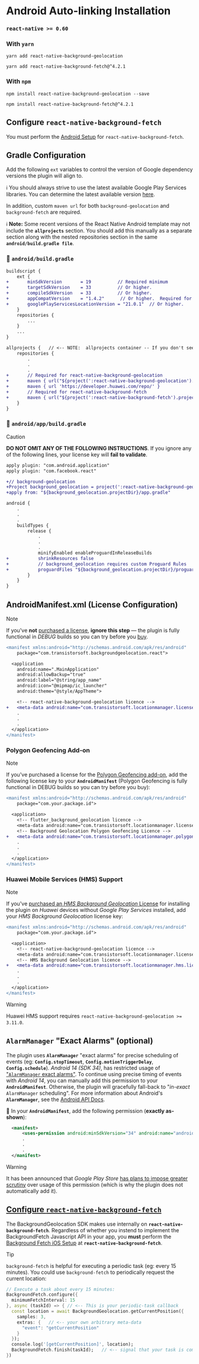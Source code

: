 # Android Auto-linking Installation

### `react-native >= 0.60`

### With `yarn`

```shell
yarn add react-native-background-geolocation

yarn add react-native-background-fetch@^4.2.1
```

### With `npm`
```shell
npm install react-native-background-geolocation --save

npm install react-native-background-fetch@^4.2.1
```

## Configure `react-native-background-fetch`

You must perform the [Android Setup](https://github.com/transistorsoft/react-native-background-fetch/blob/master/docs/INSTALL-AUTO-ANDROID.md) for `react-native-background-fetch`.

## Gradle Configuration

Add the following `ext` variables to control the version of Google dependency versions the plugin will align to.

:information_source: You should always strive to use the latest available Google Play Services libraries.  You can determine the latest available version [here](https://developers.google.com/android/guides/setup).

In addition, custom `maven url` for both `background-geolocation` and `background-fetch` are required.

:information_source: __Note:__ Some recent versions of the React Native Android template may not include the __`allprojects`__ section. You should add this manually as a separate section along with the nested repositories section in the same __`android/build.gradle file`__.

### :open_file_folder: **`android/build.gradle`**

```diff
buildscript {
    ext {
+       minSdkVersion 		= 19	      // Required minimum
+       targetSdkVersion 	= 33          // Or higher.
+       compileSdkVersion 	= 33          // Or higher.
+       appCompatVersion 	= "1.4.2"      // Or higher.  Required for new AndroidX compatibility.
+       googlePlayServicesLocationVersion = "21.0.1"  // Or higher.
    }
    repositories {
        ...
    }
    ...
}

allprojects {   // <-- NOTE:  allprojects container -- If you don't see this, create it.
    repositories {
        .
        .
        .
+       // Required for react-native-background-geolocation
+       maven { url("${project(':react-native-background-geolocation').projectDir}/libs") }
+       maven { url 'https://developer.huawei.com/repo/' }
+       // Required for react-native-background-fetch
+       maven { url("${project(':react-native-background-fetch').projectDir}/libs") }
    }
}
```

### :open_file_folder: **`android/app/build.gradle`**

>[!CAUTION]
> __DO NOT OMIT ANY OF THE FOLLOWING INSTRUCTIONS__.  If you ignore any of the following lines, your license key will __fail to validate__.

```diff
apply plugin: "com.android.application"
apply plugin: "com.facebook.react"

+// background-geolocation
+Project background_geolocation = project(':react-native-background-geolocation')
+apply from: "${background_geolocation.projectDir}/app.gradle"

android {
    .
    .
    .
    buildTypes {
        release {
            .
            .
            .
            minifyEnabled enableProguardInReleaseBuilds
+           shrinkResources false
+           // background_geolocation requires custom Proguard Rules
+           proguardFiles "${background_geolocation.projectDir}/proguard-rules.pro"
        }
    }
}

```


## AndroidManifest.xml (License Configuration)

> [!NOTE]
> If you've **not** [purchased a license](https://www.transistorsoft.com/shop/products/react-native-background-geolocation#plans), **ignore this step** &mdash; the plugin is fully functional in *DEBUG* builds so you can try before you [buy](https://www.transistorsoft.com/shop/products/react-native-background-geolocation#plans).

```diff
<manifest xmlns:android="http://schemas.android.com/apk/res/android"
    package="com.transistorsoft.backgroundgeolocation.react">

  <application
    android:name=".MainApplication"
    android:allowBackup="true"
    android:label="@string/app_name"
    android:icon="@mipmap/ic_launcher"
    android:theme="@style/AppTheme">

    <!-- react-native-background-geolocation licence -->
+   <meta-data android:name="com.transistorsoft.locationmanager.license" android:value="YOUR_LICENCE_KEY_HERE" />
    .
    .
    .
  </application>
</manifest>
```

### Polygon Geofencing Add-on

> [!NOTE]
> If you've purchased a license for the [Polygon Geofencing add-on](https://shop.transistorsoft.com/products/polygon-geofencing), add the following license key to your __`AndroidManifest`__ (Polygon Geofencing is fully functional in DEBUG builds so you can try before you buy):

```diff
<manifest xmlns:android="http://schemas.android.com/apk/res/android"
    package="com.your.package.id">

  <application>
    <!-- flutter_background_geolocation licence -->
    <meta-data android:name="com.transistorsoft.locationmanager.license" android:value="YOUR_LICENCE_KEY_HERE" />
    <!-- Background Geolocation Polygon Geofencing Licence -->
+   <meta-data android:name="com.transistorsoft.locationmanager.polygon.license" android:value="YOUR_POLYGON_LICENCE_KEY_HERE" />
    .
    .
    .
  </application>
</manifest>
```

### Huawei Mobile Services (HMS) Support

> [!NOTE]
> If you've [purchased an *HMS Background Geolocation* License](https://shop.transistorsoft.com/collections/frontpage/products/huawei-background-geolocation) for installing the plugin on _Huawei_ devices without *Google Play Services* installed, add your *HMS Background Geolocation* license key:

```diff
<manifest xmlns:android="http://schemas.android.com/apk/res/android"
    package="com.your.package.id">

  <application>
    <!-- react-native-background-geolocation licence -->
    <meta-data android:name="com.transistorsoft.locationmanager.license" android:value="YOUR_LICENCE_KEY_HERE" />
    <!-- HMS Background Geolocation licence -->
+   <meta-data android:name="com.transistorsoft.locationmanager.hms.license" android:value="YOUR_HMS_LICENCE_KEY_HERE" />
    .
    .
    .
  </application>
</manifest>
```
> [!WARNING]
> Huawei HMS support requires `react-native-background-geolocation >= 3.11.0`.

## `AlarmManager` "Exact Alarms" (optional)

The plugin uses __`AlarmManager`__ "exact alarms" for precise scheduling of events (eg: __`Config.stopTimeout`__, __`Config.motionTriggerDelay`__, __`Config.schedule`__).  *Android 14 (SDK 34)*, has restricted usage of ["`AlarmManager` exact alarms"](https://developer.android.com/about/versions/14/changes/schedule-exact-alarms).  To continue using precise timing of events with *Android 14*, you can manually add this permission to your __`AndroidManifest`__.  Otherwise, the plugin will gracefully fall-back to "*in-exact* `AlarmManager` scheduling".  For more information about Android's __`AlarmManager`__, see the [Android API Docs](https://developer.android.com/training/scheduling/alarms).

:open_file_folder: In your __`AndroidManifest`__, add the following permission (**exactly as-shown**):

```xml
  <manifest>
      <uses-permission android:minSdkVersion="34" android:name="android.permission.USE_EXACT_ALARM" />
      .
      .
      .
  </manifest>
```
> [!WARNING]
> It has been announced that *Google Play Store* [has plans to impose greater scrutiny](https://support.google.com/googleplay/android-developer/answer/13161072?sjid=3640341614632608469-NA) over usage of this permission (which is why the plugin does not automatically add it).

## [Configure `react-native-background-fetch`](https://github.com/transistorsoft/react-native-background-fetch/blob/master/docs/INSTALL-AUTO-IOS.md#configure-background-capabilities)

The BackgroundGeolocation SDK makes use internally on __`react-native-background-fetch`__.  Regardless of whether you instend to implement the BackgroundFetch Javascript API in your app, you **must** perform the [Background Fetch iOS Setup](https://github.com/transistorsoft/react-native-background-fetch/blob/master/docs/INSTALL-AUTO-IOS.md#configure-background-capabilities) at __`react-native-background-fetch`__.

> [!TIP]
> `background-fetch` is helpful for executing a periodic task (eg: every 15 minutes).  You could use `background-fetch` to periodically request the current location:

```dart
// Execute a task about every 15 minutes:
BackgroundFetch.configure({
  minimumFetchInterval: 15
}, async (taskId) => { // <-- This is your periodic-task callback  
  const location = await BackgroundGeolocation.getCurrentPosition({
    samples: 3,
    extras: {   // <-- your own arbitrary meta-data
      "event": "getCurrentPosition"
    }
  });
  console.log('[getCurrentPosition]', location);
  BackgroundFetch.finish(taskId);   // <-- signal that your task is complete
})
```


